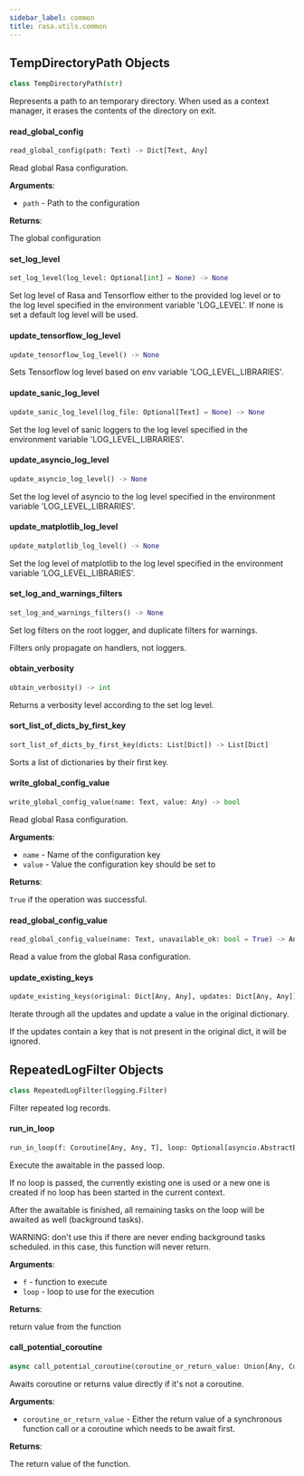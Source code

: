 ```yaml
---
sidebar_label: common
title: rasa.utils.common
---
```


## TempDirectoryPath Objects

```python
class TempDirectoryPath(str)
```

Represents a path to an temporary directory. When used as a context
manager, it erases the contents of the directory on exit.

#### read\_global\_config

```python
read_global_config(path: Text) -> Dict[Text, Any]
```

Read global Rasa configuration.

**Arguments**:

- `path` - Path to the configuration

**Returns**:

  The global configuration

#### set\_log\_level

```python
set_log_level(log_level: Optional[int] = None) -> None
```

Set log level of Rasa and Tensorflow either to the provided log level or
to the log level specified in the environment variable &#x27;LOG_LEVEL&#x27;. If none is set
a default log level will be used.

#### update\_tensorflow\_log\_level

```python
update_tensorflow_log_level() -> None
```

Sets Tensorflow log level based on env variable &#x27;LOG_LEVEL_LIBRARIES&#x27;.

#### update\_sanic\_log\_level

```python
update_sanic_log_level(log_file: Optional[Text] = None) -> None
```

Set the log level of sanic loggers to the log level specified in the environment
variable &#x27;LOG_LEVEL_LIBRARIES&#x27;.

#### update\_asyncio\_log\_level

```python
update_asyncio_log_level() -> None
```

Set the log level of asyncio to the log level specified in the environment
variable &#x27;LOG_LEVEL_LIBRARIES&#x27;.

#### update\_matplotlib\_log\_level

```python
update_matplotlib_log_level() -> None
```

Set the log level of matplotlib to the log level specified in the environment
variable &#x27;LOG_LEVEL_LIBRARIES&#x27;.

#### set\_log\_and\_warnings\_filters

```python
set_log_and_warnings_filters() -> None
```

Set log filters on the root logger, and duplicate filters for warnings.

Filters only propagate on handlers, not loggers.

#### obtain\_verbosity

```python
obtain_verbosity() -> int
```

Returns a verbosity level according to the set log level.

#### sort\_list\_of\_dicts\_by\_first\_key

```python
sort_list_of_dicts_by_first_key(dicts: List[Dict]) -> List[Dict]
```

Sorts a list of dictionaries by their first key.

#### write\_global\_config\_value

```python
write_global_config_value(name: Text, value: Any) -> bool
```

Read global Rasa configuration.

**Arguments**:

- `name` - Name of the configuration key
- `value` - Value the configuration key should be set to
  

**Returns**:

  `True` if the operation was successful.

#### read\_global\_config\_value

```python
read_global_config_value(name: Text, unavailable_ok: bool = True) -> Any
```

Read a value from the global Rasa configuration.

#### update\_existing\_keys

```python
update_existing_keys(original: Dict[Any, Any], updates: Dict[Any, Any]) -> Dict[Any, Any]
```

Iterate through all the updates and update a value in the original dictionary.

If the updates contain a key that is not present in the original dict, it will
be ignored.

## RepeatedLogFilter Objects

```python
class RepeatedLogFilter(logging.Filter)
```

Filter repeated log records.

#### run\_in\_loop

```python
run_in_loop(f: Coroutine[Any, Any, T], loop: Optional[asyncio.AbstractEventLoop] = None) -> T
```

Execute the awaitable in the passed loop.

If no loop is passed, the currently existing one is used or a new one is created
if no loop has been started in the current context.

After the awaitable is finished, all remaining tasks on the loop will be
awaited as well (background tasks).

WARNING: don&#x27;t use this if there are never ending background tasks scheduled.
in this case, this function will never return.

**Arguments**:

- `f` - function to execute
- `loop` - loop to use for the execution
  

**Returns**:

  return value from the function

#### call\_potential\_coroutine

```python
async call_potential_coroutine(coroutine_or_return_value: Union[Any, Coroutine]) -> Any
```

Awaits coroutine or returns value directly if it&#x27;s not a coroutine.

**Arguments**:

- `coroutine_or_return_value` - Either the return value of a synchronous function
  call or a coroutine which needs to be await first.
  

**Returns**:

  The return value of the function.

